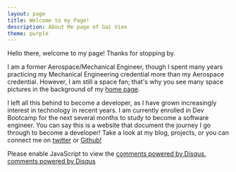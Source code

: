 ```yaml
---
layout: page
title: Welcome to my Page!
description: About Me page of Gai Vien
theme: purple
---
```


Hello there, welcome to my page! Thanks for stopping by.

I am a former Aerospace/Mechanical Engineer, though I spent many years practicing my Mechanical Engineering credential more than my Aerospace credential. However, I am still a space fan; that's why you see many space pictures in the background of my [home page][home].

[home]: https://gvien.github.io

I left all this behind to become a developer, as I have grown increasingly interest in technology in recent years. I am currently enrolled in Dev Bootcamp for the next several months to study to become a software engineer.
You can say this is a website that document the journey I go through to become a developer! Take a look at my blog, projects, or you can connect me on <a href="https://twitter.com/GaiVien">twitter</a> or <a href="https://github.com/gVien">Github!</a>

<!-- Can also use link below to link to stackexchange -->
<!-- <a href="http://stackexchange.com/users/XXXXX">
<img src="http://stackexchange.com/users/flair/XXXX.png?theme=clean" width="208" height="58" alt="profile for NAME HERE on Stack Exchange, a network of free, community-driven Q&amp;A sites" title="profile for NAME HERE on Stack Exchange, a network of free, community-driven Q&amp;A sites">
</a> -->



<!-- ### Comments: disqus disabled for now -->

<div id="disqus_thread"></div>
<script type="text/javascript">
  /* * * in case my cohort wants to know how to set up
  1. after getting a disqus account, you will be creating a "short name" (e.g. thisisyourshortname.disqus.com)
  2. put that name within the quote `...` below in the disqus_shortname variable
  3. Done! * * */
  var disqus_shortname = '{{site.disqushandler}}';

  /* * * DON'T EDIT BELOW THIS LINE * * */
  (function() {
      var dsq = document.createElement('script'); dsq.type = 'text/javascript'; dsq.async = true;
      dsq.src = '//' + disqus_shortname + '.disqus.com/embed.js';
      (document.getElementsByTagName('head')[0] || document.getElementsByTagName('body')[0]).appendChild(dsq);
  })();
</script>
<noscript>Please enable JavaScript to view the <a href="http://disqus.com/?ref_noscript">comments powered by Disqus.</a></noscript>
<a href="http://disqus.com" class="dsq-brlink">comments powered by <span class="logo-disqus">Disqus</span></a>
